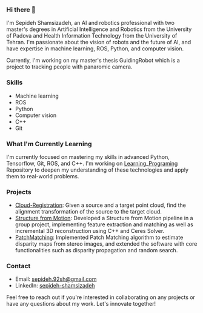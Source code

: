 ### Hi there 👋

<!--
**sepideh-shamsizadeh/sepideh-shamsizadeh** is a ✨ _special_ ✨ repository because its `README.md` (this file) appears on your GitHub profile.

Here are some ideas to get you started:

- 🔭 I’m currently working on ...
- 🌱 I’m currently learning ...
- 👯 I’m looking to collaborate on ...
- 🤔 I’m looking for help with ...
- 💬 Ask me about ...
- 📫 How to reach me: ...
- 😄 Pronouns: ...
- ⚡ Fun fact: ...
-->


I'm Sepideh Shamsizadeh, an AI and robotics professional with two master's degrees in Artificial Intelligence and Robotics from the University of Padova and Health Information Technology from the University of Tehran. I'm passionate about the vision of robots and the future of AI, and have expertise in machine learning, ROS, Python, and computer vision.

Currently, I'm working on my master's thesis GuidingRobot which is a project to tracking people with panaromic camera.

### Skills

- Machine learning
- ROS
- Python
- Computer vision
- C++
- Git

### What I'm Currently Learning

I'm currently focused on mastering my skills in advanced Python, Tensorflow, Git, ROS, and C++. I'm working on [Learning_Programing](https://github.com/sepideh-shamsizadeh/Learning_programing) Repository to deepen my understanding of these technologies and apply them to real-world problems.

### Projects

- [Cloud-Registration](https://github.com/sepideh-shamsizadeh/Cloud-Registration/tree/main): Given a source and a target point cloud, find the alignment transformation of the source to the target cloud.
- [Structure from Motion](https://github.com/sepideh-shamsizadeh/3D_structure_from_motion): Developed a Structure from Motion pipeline in a group project, implementing feature extraction and matching as well as incremental 3D reconstruction using C++ and Ceres Solver.
- [PatchMatching](https://github.com/sepideh-shamsizadeh/3D_PatchMatching/tree/master): Implemented Patch Matching algorithm to estimate disparity maps from stereo images, and extended the software with core functionalities such as disparity propagation and random search.

### Contact

- Email: sepideh.92sh@gmail.com
- LinkedIn: [sepideh-shamsizadeh](https://www.linkedin.com/in/sepideh-shamsizadeh/)

Feel free to reach out if you're interested in collaborating on any projects or have any questions about my work. Let's innovate together!
